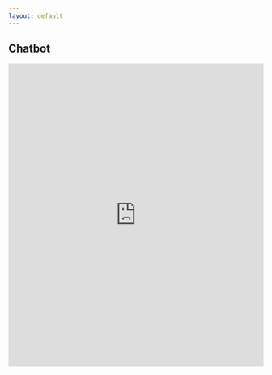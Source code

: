 ```yaml
---
layout: default
---
```


## Chatbot
<iframe src="https://your-chatbot-link" 
        width="100%" 
        height="600" 
        style="border:none;">
</iframe>
